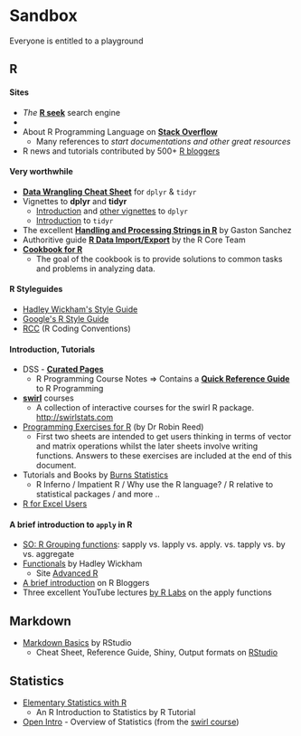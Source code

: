 # Sandbox
Everyone is entitled to a playground

## R
#### Sites
* _The_ [__R seek__](http://rseek.org/) search engine
* 
* About R Programming Language on [__Stack Overflow__](http://stackoverflow.com/tags/r/info)
    * Many references to _start documentations and other great resources_
* R news and tutorials contributed by 500+ [R bloggers](http://www.r-bloggers.com/)

#### Very worthwhile
* [__Data Wrangling Cheat Sheet__](https://www.rstudio.com/wp-content/uploads/2015/02/data-wrangling-cheatsheet.pdf) for `dplyr` & `tidyr`
* Vignettes to __dplyr__ and __tidyr__
    * [Introduction](https://cran.rstudio.com/web/packages/dplyr/vignettes/introduction.html) and [other vignettes](https://cran.rstudio.com/web/packages/dplyr/vignettes/) to `dplyr`
    * [Introduction](https://cran.r-project.org/web/packages/tidyr/vignettes/tidy-data.html) to `tidyr`
* The excellent [__Handling and Processing Strings in R__](http://gastonsanchez.com/blog/resources/how-to/2013/09/22/Handling-and-Processing-Strings-in-R.html) by Gaston Sanchez
* Authoritive guide [__R Data Import/Export__](https://cran.r-project.org/doc/manuals/r-release/R-data.html#SEC_Contents) by the R Core Team
* [__Cookbook for R__](http://www.cookbook-r.com/)
    * The goal of the cookbook is to provide solutions to common tasks and problems in analyzing data.

#### R Styleguides
 * [Hadley Wickham's Style Guide](http://adv-r.had.co.nz/Style.html)
 * [Google's R Style Guide](https://google-styleguide.googlecode.com/svn/trunk/Rguide.xml)
 * [RCC](https://docs.google.com/document/d/1esDVxyWvH8AsX-VJa-8oqWaHLs4stGlIbk8kLc5VlII/edit) (R Coding Conventions)

#### Introduction, Tutorials
* DSS - [__Curated Pages__](http://datasciencespecialization.github.io/curated/)
    * R Programming Course Notes => Contains a [__Quick Reference Guide__](https://github.com/larspijnappel/DataScienceSpCourseNotes/blob/master/2_RPROG/R%20Programming%20Course%20Notes.Rmd) to R Programming
* [__swirl__](https://github.com/swirldev/swirl_courses) courses
    * A collection of interactive courses for the swirl R package. http://swirlstats.com
* [Programming Exercises for R](http://www2.warwick.ac.uk/fac/sci/statistics/staff/academic-research/reed/) (by Dr Robin Reed)
    * First two sheets are intended to get users thinking in terms of vector and
  matrix operations whilst the later sheets involve writing functions. Answers to these exercises are included at the end of this document.
* Tutorials and Books by [Burns Statistics](http://www.burns-stat.com/documents/tutorials/)
    * R Inferno / Impatient R / Why use the R language? / R relative to statistical packages / and more ..
* [R for Excel Users](http://www.rforexcelusers.com/)

#### A brief introduction to `apply` in R
* [SO: R Grouping functions](http://stackoverflow.com/questions/3505701/r-grouping-functions-sapply-vs-lapply-vs-apply-vs-tapply-vs-by-vs-aggrega/7141669#7141669): sapply vs. lapply vs. apply. vs. tapply vs. by vs. aggregate
* [Functionals](http://adv-r.had.co.nz/Functionals.html) by Hadley Wickham
    * Site [Advanced R](http://adv-r.had.co.nz/)
* [A brief introduction](http://www.r-bloggers.com/a-brief-introduction-to-%E2%80%9Capply%E2%80%9D-in-r/) on R Bloggers
* Three excellent YouTube lectures [by R Labs](https://www.youtube.com/watch?v=f0U74ZvLfQo) on the apply functions


## Markdown
* [Markdown Basics](http://rmarkdown.rstudio.com/authoring_basics.html) by RStudio
    * Cheat Sheet, Reference Guide, Shiny, Output formats on [RStudio](http://rmarkdown.rstudio.com/)

## Statistics
* [Elementary Statistics with R](http://www.r-tutor.com/elementary-statistics)
    * An R Introduction to Statistics by R Tutorial
* [Open Intro](http://www.openintro.org/stat/down/OpenIntroStatSecond.pdf) - Overview of Statistics (from the [swirl course](https://github.com/swirldev/swirl_courses))
